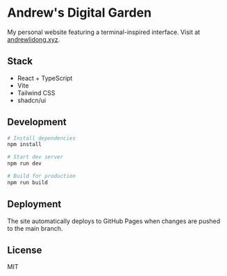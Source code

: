 # Andrew's Digital Garden

My personal website featuring a terminal-inspired interface. Visit at [andrewlidong.xyz](https://andrewlidong.xyz).

## Stack

- React + TypeScript
- Vite
- Tailwind CSS
- shadcn/ui

## Development

```bash
# Install dependencies
npm install

# Start dev server
npm run dev

# Build for production
npm run build
```

## Deployment

The site automatically deploys to GitHub Pages when changes are pushed to the main branch.

## License

MIT
